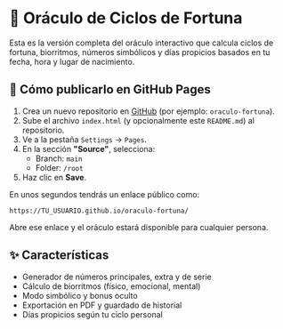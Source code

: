 # 🔮 Oráculo de Ciclos de Fortuna

Esta es la versión completa del oráculo interactivo que calcula ciclos de fortuna, biorritmos, números simbólicos y días propicios basados en tu fecha, hora y lugar de nacimiento.

## 🚀 Cómo publicarlo en GitHub Pages

1. Crea un nuevo repositorio en [GitHub](https://github.com/new) (por ejemplo: `oraculo-fortuna`).
2. Sube el archivo `index.html` (y opcionalmente este `README.md`) al repositorio.
3. Ve a la pestaña `Settings` → `Pages`.
4. En la sección **"Source"**, selecciona:
   - Branch: `main`
   - Folder: `/root`
5. Haz clic en **Save**.

En unos segundos tendrás un enlace público como:

```
https://TU_USUARIO.github.io/oraculo-fortuna/
```

Abre ese enlace y el oráculo estará disponible para cualquier persona.

## ✨ Características

- Generador de números principales, extra y de serie
- Cálculo de biorritmos (físico, emocional, mental)
- Modo simbólico y bonus oculto
- Exportación en PDF y guardado de historial
- Días propicios según tu ciclo personal
